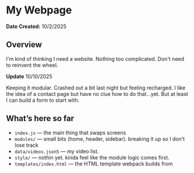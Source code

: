 # My Webpage

**Date Created:** 10/2/2025

## Overview

I'm kind of thinking I need a website. Nothing too complicated. Don't need to reinvent the wheel.

**Update** 10/10/2025

Keeping it modular. Crashed out a bit last night but feeling recharged. I like the idea of a contact page but have no clue how to do that...yet. But at least I can build a form to start with.

## What’s here so far
- `index.js` — the main thing that swaps screens
- `modules/` — small bits (home, header, sidebar). breaking it up so I don’t lose track
- `data/videos.json5` — my video list. 
- `style/` — nothin yet. kinda feel like the module logic comes first.
- `templates/index.html` — the HTML template webpack builds from
